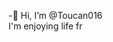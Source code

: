 -👋 Hi, I’m @Toucan016<br>
  I'm enjoying life fr

<!---
Toucan016/Toucan016 is a ✨ special ✨ repository because its `README.md` (this file) appears on your GitHub profile.
You can click the Preview link to take a look at your changes.
--->
